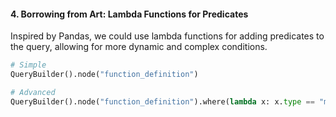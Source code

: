 #### 4. Borrowing from Art: Lambda Functions for Predicates

Inspired by Pandas, we could use lambda functions for adding predicates to the query, allowing for more dynamic and complex conditions.

```python
# Simple
QueryBuilder().node("function_definition")

# Advanced
QueryBuilder().node("function_definition").where(lambda x: x.type == "main")
```

